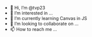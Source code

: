 - 👋 Hi, I’m @tvp23
- 👀 I’m interested in ...
- 🌱 I’m currently learning Canvas in JS
- 💞️ I’m looking to collaborate on ...
- 📫 How to reach me ...

<!---
tvp23/tvp23 is a ✨ special ✨ repository because its `README.md` (this file) appears on your GitHub profile.
You can click the Preview link to take a look at your changes.
--->
